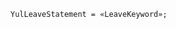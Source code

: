 <!-- This file is generated automatically by infrastructure scripts. Please don't edit by hand. -->

```{ .ebnf .slang-ebnf #YulLeaveStatement }
YulLeaveStatement = «LeaveKeyword»;
```
